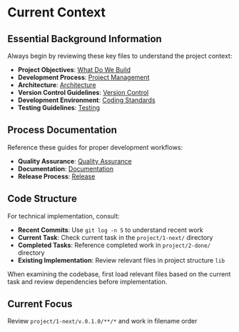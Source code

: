 # Current Context

## Essential Background Information
Always begin by reviewing these key files to understand the project context:

- **Project Objectives**: [What Do We Build](../project/10-what-do-we-build.md)
- **Development Process**: [Project Management](../project/01-project-management.md)
- **Architecture**: [Architecture](../project/11-architecture.md)
- **Version Control Guidelines**: [Version Control](../guides/version-control.md)
- **Development Environment**: [Coding Standards](../guides/coding-standards.md)
- **Testing Guidelines**: [Testing](../guides/testing.md)

## Process Documentation
Reference these guides for proper development workflows:

- **Quality Assurance**: [Quality Assurance](../guides/quality-assurance.md)
- **Documentation**: [Documentation](../guides/documentation.md)
- **Release Process**: [Release](../guides/release.md)

## Code Structure
For technical implementation, consult:

- **Recent Commits**: Use `git log -n 5` to understand recent work
- **Current Task**: Check current task in the `project/1-next/` directory
- **Completed Tasks**: Reference completed work in `project/2-done/` directory
- **Existing Implementation**: Review relevant files in project structure `lib`

When examining the codebase, first load relevant files based on the current task and review dependencies before implementation.

## Current Focus

Review `project/1-next/v.0.1.0/**/*` and work in filename order
